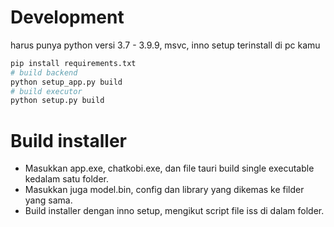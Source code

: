 # Development

harus punya python versi 3.7 - 3.9.9, msvc, inno setup terinstall di pc kamu

```bash
pip install requirements.txt
# build backend
python setup_app.py build
# build executor
python setup.py build
```

# Build installer

- Masukkan app.exe, chatkobi.exe, dan file tauri build single executable kedalam satu folder.
- Masukkan juga model.bin, config dan library yang dikemas ke filder yang sama.
- Build installer dengan inno setup, mengikut script file iss di dalam folder. 